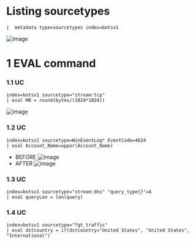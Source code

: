# Listing sourcetypes

```
|  metadata type=sourcetypes index=botsv1
```
![image](/uploads/c2e5714016fa4728df5c0295411c15d2/image.png)



# 1 EVAL command

### 1.1 UC

```
index=botsv1 sourcetype="stream:tcp"
| eval MB = round(bytes/(1024*1024))
```
![image](/uploads/d17762ad53ca3f28c3cd98a0617c66dc/image.png)

### 1.2 UC 

```
index=botsv1 sourcetype=WinEventLog* EventCode=4624 
| eval Account_Name=upper(Account_Name)
```
* BEFORE
![image](/uploads/babce5a80e10b71a422877e5c9d12bd5/image.png)
* AFTER
![image](/uploads/b348af60b0f7e3bf8465c5d203d72917/image.png)

### 1.3 UC

```
index=botsv1 sourcetype="stream:dns" "query_type{}"=A
| eval queryLen = len(query)
```

### 1.4 UC

```
index=botsv1 sourcetype="fgt_traffic" 
| eval dstcountry = if(dstcountry="United States", "United States", "International")
```

